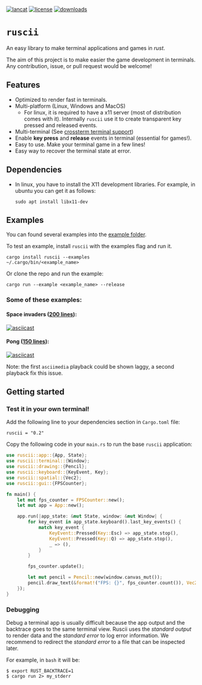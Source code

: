 [![lancat](https://img.shields.io/crates/v/ruscii)](https://crates.io/crates/ruscii)
[![license](https://img.shields.io/crates/l/ruscii)](https://www.apache.org/licenses/LICENSE-2.0.txt)
[![downloads](https://img.shields.io/crates/d/ruscii)](https://crates.io/crates/ruscii)

# `ruscii`
An easy library to make terminal applications and games in *rust*.

The aim of this project is to make easier the game development in terminals.
Any contribution, issue, or pull request would be welcome!

## Features
- Optimized to render fast in terminals.
- Multi-platform (Linux, Windows and MacOS)
  - For linux, it is required to have a x11 server (most of distribution comes with it).
    Internally `ruscii` use it to create transparent key pressed and released events.
- Multi-terminal (See [crossterm terminal support](https://github.com/crossterm-rs/crossterm#tested-terminals))
- Enable **key press** and **release** events in terminal (essential for games!).
- Easy to use. Make your terminal game in a few lines!
- Easy way to recover the terminal state at error.

## Dependencies
- In linux, you have to install the X11 development libraries.
  For example, in ubuntu you can get it as follows:
    ```
    sudo apt install libx11-dev
    ```
## Examples
You can found several examples into the [example folder](examples).

To test an example, install `ruscii` with the examples flag and run it.
```
cargo install ruscii --examples
~/.cargo/bin/<example_name>
```

Or clone the repo and run the example:
```
cargo run --example <example_name> --release
```

### Some of these examples:

#### Space invaders ([200 lines](examples/space_invaders.rs)):
  [![asciicast](https://asciinema.org/a/291004.svg)](https://asciinema.org/a/291004)

#### Pong ([150 lines](examples/pong.rs)):
  [![asciicast](https://asciinema.org/a/291007.svg)](https://asciinema.org/a/291007)

Note: the first `asciimedia` playback could be shown laggy, a second playback fix this issue.

## Getting started

### Test it in your own terminal!
Add the following line to your dependencies section in `Cargo.toml` file:
```
ruscii = "0.2"
```

Copy the following code in your `main.rs` to run the base `ruscii` application:
```rust
use ruscii::app::{App, State};
use ruscii::terminal::{Window};
use ruscii::drawing::{Pencil};
use ruscii::keyboard::{KeyEvent, Key};
use ruscii::spatial::{Vec2};
use ruscii::gui::{FPSCounter};

fn main() {
    let mut fps_counter = FPSCounter::new();
    let mut app = App::new();

    app.run(|app_state: &mut State, window: &mut Window| {
        for key_event in app_state.keyboard().last_key_events() {
            match key_event {
                KeyEvent::Pressed(Key::Esc) => app_state.stop(),
                KeyEvent::Pressed(Key::Q) => app_state.stop(),
                _ => (),
            }
        }

        fps_counter.update();

        let mut pencil = Pencil::new(window.canvas_mut());
        pencil.draw_text(&format!("FPS: {}", fps_counter.count()), Vec2::xy(1, 1));
    });
}
```

### Debugging
Debug a terminal app is usually difficult because the app output and the backtrace goes to the same terminal view.
Ruscii uses the _standard output_ to render data and the _standard error_ to log error information.
We recommend to redirect the _standard error_ to a file that can be inspected later.

For example, in `bash` it will be:
```
$ export RUST_BACKTRACE=1
$ cargo run 2> my_stderr
```
